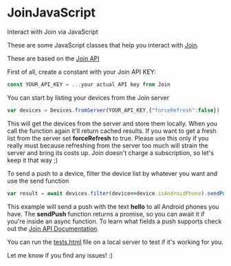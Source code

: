 # JoinJavaScript
Interact with Join via JavaScript

These are some JavaScript classes that help you interact with [Join](https://joaoapps.com/join/).

These are based on the [Join API](https://joaoapps.com/join/api/)

First of all, create a constant with your Join API KEY:
```javascript
const YOUR_API_KEY = ...your actual API key from Join
```

You can start by listing your devices from the Join server
```javascript
var devices = Devices.fromServer(YOUR_API_KEY,{"forceRefresh":false})
```
This will get the devices from the server and store them locally. When you call the function again it'll return cached results. 
If you want to get a fresh list from the server set **forceRefresh** to true. Please use this only if you really must because refreshing from the server too much will strain the server and bring its costs up. Join doesn't charge a subscription, so let's keep it that way ;)

To send a push to a device, filter the device list by whatever you want and use the send function
```javascript
var result = await devices.filter(device=>device.isAndroidPhone).sendPush({"text":"hello","apikey":YOUR_API_KEY})
```

This example will send a push with the text **hello** to all Android phones you have. The **sendPush** function returns a promise, so you can await it if you're inside an async function.
To learn what fields a push supports check out the [Join API Documentation](https://joaoapps.com/join/api/).

You can run the [tests.html](https://github.com/joaomgcd/JoinJavaScript/blob/master/tests/tests.html) file on a local server to test if it's working for you.

Let me know if you find any issues! :)
